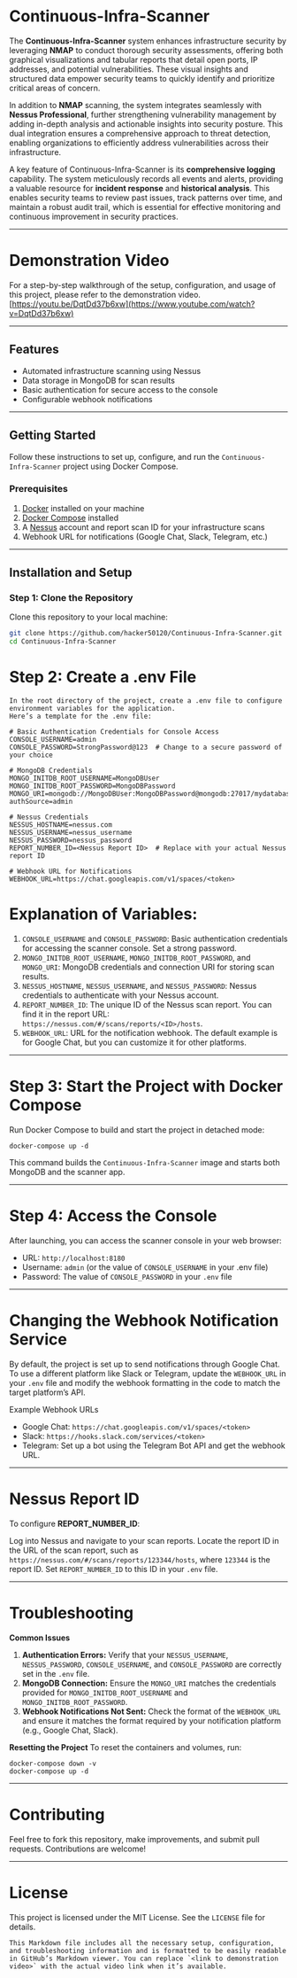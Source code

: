 # Continuous-Infra-Scanner

The **Continuous-Infra-Scanner** system enhances infrastructure security by leveraging **NMAP** to conduct thorough security assessments, offering both graphical visualizations and tabular reports that detail open ports, IP addresses, and potential vulnerabilities. These visual insights and structured data empower security teams to quickly identify and prioritize critical areas of concern.

In addition to **NMAP** scanning, the system integrates seamlessly with **Nessus Professional**, further strengthening vulnerability management by adding in-depth analysis and actionable insights into security posture. This dual integration ensures a comprehensive approach to threat detection, enabling organizations to efficiently address vulnerabilities across their infrastructure.

A key feature of Continuous-Infra-Scanner is its **comprehensive logging** capability. The system meticulously records all events and alerts, providing a valuable resource for **incident response** and **historical analysis**. This enables security teams to review past issues, track patterns over time, and maintain a robust audit trail, which is essential for effective monitoring and continuous improvement in security practices.

---

# Demonstration Video
For a step-by-step walkthrough of the setup, configuration, and usage of this project, please refer to the demonstration video. [https://youtu.be/DqtDd37b6xw](https://www.youtube.com/watch?v=DqtDd37b6xw)

---

## Features

- Automated infrastructure scanning using Nessus
- Data storage in MongoDB for scan results
- Basic authentication for secure access to the console
- Configurable webhook notifications

---

## Getting Started

Follow these instructions to set up, configure, and run the `Continuous-Infra-Scanner` project using Docker Compose.

### Prerequisites

1. [Docker](https://www.docker.com/get-started) installed on your machine
2. [Docker Compose](https://docs.docker.com/compose/install/) installed
3. A [Nessus](https://www.tenable.com/products/nessus) account and report scan ID for your infrastructure scans
4. Webhook URL for notifications (Google Chat, Slack, Telegram, etc.)

---

## Installation and Setup

### Step 1: Clone the Repository

Clone this repository to your local machine:

```bash
git clone https://github.com/hacker50120/Continuous-Infra-Scanner.git
cd Continuous-Infra-Scanner
```

# Step 2: Create a .env File
```
In the root directory of the project, create a .env file to configure environment variables for the application.
Here’s a template for the .env file:

# Basic Authentication Credentials for Console Access
CONSOLE_USERNAME=admin
CONSOLE_PASSWORD=StrongPassword@123  # Change to a secure password of your choice

# MongoDB Credentials
MONGO_INITDB_ROOT_USERNAME=MongoDBUser
MONGO_INITDB_ROOT_PASSWORD=MongoDBPassword
MONGO_URI=mongodb://MongoDBUser:MongoDBPassword@mongodb:27017/mydatabase?authSource=admin

# Nessus Credentials
NESSUS_HOSTNAME=nessus.com
NESSUS_USERNAME=nessus_username
NESSUS_PASSWORD=nessus_password
REPORT_NUMBER_ID=<Nessus Report ID>  # Replace with your actual Nessus report ID

# Webhook URL for Notifications
WEBHOOK_URL=https://chat.googleapis.com/v1/spaces/<token>

```

# Explanation of Variables:
1. `CONSOLE_USERNAME` and `CONSOLE_PASSWORD`: Basic authentication credentials for accessing the scanner console. Set a strong password.
2. `MONGO_INITDB_ROOT_USERNAME`, `MONGO_INITDB_ROOT_PASSWORD`, and `MONGO_URI`: MongoDB credentials and connection URI for storing scan results.
3. `NESSUS_HOSTNAME`, `NESSUS_USERNAME`, and `NESSUS_PASSWORD`: Nessus credentials to authenticate with your Nessus account.
4. `REPORT_NUMBER_ID`: The unique ID of the Nessus scan report. You can find it in the report URL: `https://nessus.com/#/scans/reports/<ID>/hosts`.
5. `WEBHOOK_URL`: URL for the notification webhook. The default example is for Google Chat, but you can customize it for other platforms.

---

# Step 3: Start the Project with Docker Compose
Run Docker Compose to build and start the project in detached mode:
```
docker-compose up -d
```
This command builds the `Continuous-Infra-Scanner` image and starts both MongoDB and the scanner app.

---

# Step 4: Access the Console
After launching, you can access the scanner console in your web browser:

- URL: `http://localhost:8180`
- Username: `admin` (or the value of `CONSOLE_USERNAME` in your .env file)
- Password: The value of `CONSOLE_PASSWORD` in your `.env` file

---

# Changing the Webhook Notification Service
By default, the project is set up to send notifications through Google Chat. To use a different platform like Slack or Telegram, update the `WEBHOOK_URL` in your `.env` file and modify the webhook formatting in the code to match the target platform’s API.

Example Webhook URLs
- Google Chat: `https://chat.googleapis.com/v1/spaces/<token>`
- Slack: `https://hooks.slack.com/services/<token>`
- Telegram: Set up a bot using the Telegram Bot API and get the webhook URL.

---

# Nessus Report ID
To configure **REPORT_NUMBER_ID**:

Log into Nessus and navigate to your scan reports.
Locate the report ID in the URL of the scan report, such as `https://nessus.com/#/scans/reports/123344/hosts`, where `123344` is the report ID.
Set `REPORT_NUMBER_ID` to this ID in your `.env` file.


---

# Troubleshooting

**Common Issues**

1. **Authentication Errors:** Verify that your `NESSUS_USERNAME`, `NESSUS_PASSWORD`, `CONSOLE_USERNAME`, and `CONSOLE_PASSWORD` are correctly set in the `.env` file.
2. **MongoDB Connection:** Ensure the `MONGO_URI` matches the credentials provided for `MONGO_INITDB_ROOT_USERNAME` and `MONGO_INITDB_ROOT_PASSWORD`.
2. **Webhook Notifications Not Sent:** Check the format of the `WEBHOOK_URL` and ensure it matches the format required by your notification platform (e.g., Google Chat, Slack).

**Resetting the Project**
To reset the containers and volumes, run:

```
docker-compose down -v
docker-compose up -d
```

---

# Contributing

Feel free to fork this repository, make improvements, and submit pull requests. Contributions are welcome!

---

# License
This project is licensed under the MIT License. See the `LICENSE` file for details.
```
This Markdown file includes all the necessary setup, configuration, and troubleshooting information and is formatted to be easily readable in GitHub’s Markdown viewer. You can replace `<link to demonstration video>` with the actual video link when it’s available.
```

